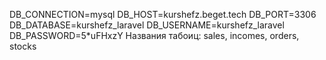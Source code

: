 DB_CONNECTION=mysql
DB_HOST=kurshefz.beget.tech
DB_PORT=3306
DB_DATABASE=kurshefz_laravel
DB_USERNAME=kurshefz_laravel
DB_PASSWORD=5*uFHxzY
Названия табоиц: sales, incomes, orders, stocks
